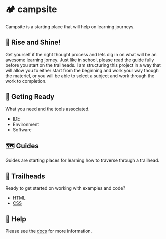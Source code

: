 # 🏕️ campsite

Campsite is a starting place that will help on learning journeys.

## 🍳 Rise and Shine!

Get yourself if the right thought process and lets dig in on what will be an awesome learning jorney. Just like in school, please read the guide fully before you start on the trailheads. I am structuring this project in a way that will allow you to either start from the beginning and work your way though the materiel, or you will be able to select a subject and work through the work to completion.

## 🎒 Geting Ready

What you need and the tools associated.

- IDE
- Environment
- Software

## 🗺️ Guides

Guides are starting places for learning how to traverse through a trailhead.

## 🥾 Trailheads

Ready to get started on working with examples and code?

- [HTML](trailheads/HTML/)
- [CSS](trailheads/CSS/)

## 🔦 Help

Please see the [docs](/docs/) for more information.
